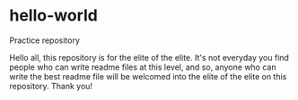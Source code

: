# hello-world
Practice repository 

Hello all, this repository is for the elite of the elite. It's not everyday you find people who can write readme files at this level, and so, anyone who can write the best readme file will be welcomed into the elite of the elite on this repository. Thank you!
